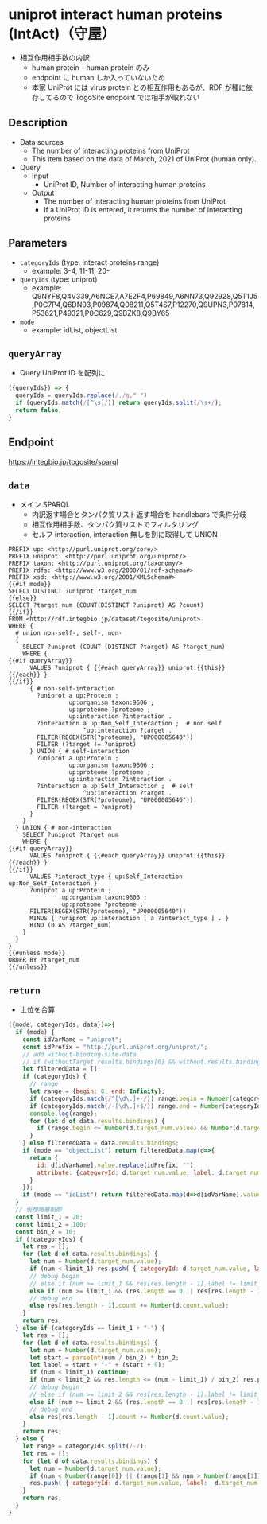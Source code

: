 # uniprot interact human proteins (IntAct)（守屋）

- 相互作用相手数の内訳
  - human protein - human protein のみ
  - endpoint に human しか入っていないため
  - 本家 UniProt には virus protein との相互作用もあるが、RDF が種に依存してるので TogoSite endpoint では相手が取れない

## Description

- Data sources
    - The number of interacting proteins from UniProt
    - This item based on the data of March, 2021 of UniProt (human only).
- Query
    - Input
        - UniProt ID, Number of interacting human proteins
    - Output
        - The number of interacting human proteins from UniProt
        - If a UniProt ID is entered, it returns the number of interacting proteins

## Parameters

* `categoryIds` (type: interact proteins range)
  * example: 3-4, 11-11, 20-
* `queryIds` (type: uniprot)
  * example: Q9NYF8,Q4V339,A6NCE7,A7E2F4,P69849,A6NN73,Q92928,Q5T1J5,P0C7P4,Q6DN03,P09874,Q08211,Q5T4S7,P12270,Q9UPN3,P07814,P53621,P49321,P0C629,Q9BZK8,Q9BY65
* `mode`
  * example: idList, objectList

## `queryArray`
- Query UniProt ID を配列に
```javascript
({queryIds}) => {
  queryIds = queryIds.replace(/,/g," ")
  if (queryIds.match(/[^\s]/)) return queryIds.split(/\s+/);
  return false;
}
```

## Endpoint
https://integbio.jp/togosite/sparql

## `data`
- メイン SPARQL
  - 内訳返す場合とタンパク質リスト返す場合を handlebars で条件分岐
  - 相互作用相手数、タンパク質リストでフィルタリング
  - セルフ interaction, interaction 無しを別に取得して UNION
```sparql
PREFIX up: <http://purl.uniprot.org/core/>
PREFIX uniprot: <http://purl.uniprot.org/uniprot/>
PREFIX taxon: <http://purl.uniprot.org/taxonomy/>
PREFIX rdfs: <http://www.w3.org/2000/01/rdf-schema#>
PREFIX xsd: <http://www.w3.org/2001/XMLSchema#>
{{#if mode}}
SELECT DISTINCT ?uniprot ?target_num
{{else}} 
SELECT ?target_num (COUNT(DISTINCT ?uniprot) AS ?count)
{{/if}}
FROM <http://rdf.integbio.jp/dataset/togosite/uniprot>
WHERE {
  # union non-self-, self-, non-
  {
    SELECT ?uniprot (COUNT (DISTINCT ?target) AS ?target_num)
    WHERE {
{{#if queryArray}}
      VALUES ?uniprot { {{#each queryArray}} uniprot:{{this}} {{/each}} }
{{/if}}
      { # non-self-interaction
        ?uniprot a up:Protein ;
                 up:organism taxon:9606 ;
                 up:proteome ?proteome ;
                 up:interaction ?interaction .
        ?interaction a up:Non_Self_Interaction ;  # non self
                     ^up:interaction ?target .
        FILTER(REGEX(STR(?proteome), "UP000005640"))
        FILTER (?target != ?uniprot)
      } UNION { # self-interaction
        ?uniprot a up:Protein ;
                 up:organism taxon:9606 ;
                 up:proteome ?proteome ;
                 up:interaction ?interaction .
        ?interaction a up:Self_Interaction ;  # self
                     ^up:interaction ?target .
        FILTER(REGEX(STR(?proteome), "UP000005640"))
        FILTER (?target = ?uniprot)
      } 
    }
  } UNION { # non-interaction
    SELECT ?uniprot ?target_num
    WHERE {
{{#if queryArray}}
      VALUES ?uniprot { {{#each queryArray}} uniprot:{{this}} {{/each}} }
{{/if}}
      VALUES ?interact_type { up:Self_Interaction up:Non_Self_Interaction }
      ?uniprot a up:Protein ;
               up:organism taxon:9606 ;
               up:proteome ?proteome .
      FILTER(REGEX(STR(?proteome), "UP000005640"))    
      MINUS { ?uniprot up:interaction [ a ?interact_type ] . }   
      BIND (0 AS ?target_num)
    }
  }
}
{{#unless mode}}
ORDER BY ?target_num
{{/unless}}
```

## `return`
- 上位を合算
```javascript
({mode, categoryIds, data})=>{
  if (mode) {
    const idVarName = "uniprot";
    const idPrefix = "http://purl.uniprot.org/uniprot/";
    // add without-binding-site-data
    // if (withoutTarget.results.bindings[0] && without.results.bindings[0].uniprot) data.results.bindings = data.results.bindings.concat(without.results.bindings);
    let filteredData = [];
    if (categoryIds) {
      // range
      let range = {begin: 0, end: Infinity};
      if (categoryIds.match(/^[\d\.]+-/)) range.begin = Number(categoryIds.match(/^([\d\.]+)-/)[1]);
      if (categoryIds.match(/-[\d\.]+$/)) range.end = Number(categoryIds.match(/-([\d\.]+)$/)[1]);
      console.log(range);
      for (let d of data.results.bindings) {
        if (range.begin <= Number(d.target_num.value) && Number(d.target_num.value) <= range.end) filteredData.push(d);
      }
    } else filteredData = data.results.bindings;
    if (mode == "objectList") return filteredData.map(d=>{
      return {
        id: d[idVarName].value.replace(idPrefix, ""),
        attribute: {categoryId: d.target_num.value, label: d.target_num.value}
      }
    });
    if (mode == "idList") return filteredData.map(d=>d[idVarName].value.replace(idPrefix, ""));
  }
  // 仮想階層制御
  const limit_1 = 20;
  const limit_2 = 100;
  const bin_2 = 10;
  if (!categoryIds) {
    let res = [];
    for (let d of data.results.bindings) {
      let num = Number(d.target_num.value);
      if (num < limit_1) res.push( { categoryId: d.target_num.value, label: d.target_num.value, count: Number(d.count.value)} );
      // debug begin
      // else if (num >= limit_1 && res[res.length - 1].label != limit_1 + "-") res.push( { categoryId: limit_1 + "-", label: limit_1 + "-", count: Number(d.count.value), hasChild: true} );
      else if (num >= limit_1 && (res.length == 0 || res[res.length - 1].label != limit_1 + "-")) res.push( { categoryId: limit_1 + "-", label: limit_1 + "-", count: Number(d.count.value), hasChild: true} );
      // debug end
      else res[res.length - 1].count += Number(d.count.value);
    }
    return res;
  } else if (categoryIds == limit_1 + "-") {
    let res = [];
    for (let d of data.results.bindings) {
      let num = Number(d.target_num.value);
      let start = parseInt(num / bin_2) * bin_2;
      let label = start + "-" + (start + 9);
      if (num < limit_1) continue;
      if (num < limit_2 && res.length <= (num - limit_1) / bin_2) res.push( { categoryId: label, label: label, count: Number(d.count.value), hasChild: true} );
      // debug begin
      // else if (num >= limit_2 && res[res.length - 1].label != limit_2 + "-") res.push( { categoryId: limit_2 + "-", label: limit_2 + "-", count: Number(d.count.value), hasChild: true} );
      else if (num >= limit_2 && (res.length == 0 || res[res.length - 1].label != limit_2 + "-")) res.push( { categoryId: limit_2 + "-", label: limit_2 + "-", count: Number(d.count.value), hasChild: true} );
      // debug end
      else res[res.length - 1].count += Number(d.count.value);
    }
    return res;
  } else {
    let range = categoryIds.split(/-/);
    let res = [];
    for (let d of data.results.bindings) {
      let num = Number(d.target_num.value);
      if (num < Number(range[0]) || (range[1] && num > Number(range[1]))) continue;
      res.push( { categoryId: d.target_num.value, label:  d.target_num.value, count: Number(d.count.value)} );
    }
    return res;
  }
}
```